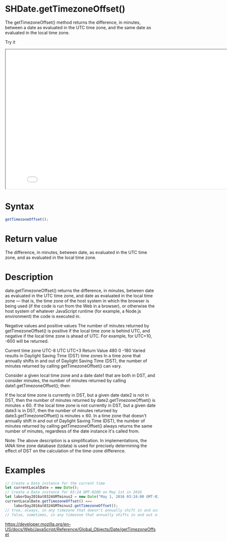 # SHDate.getTimezoneOffset()

The getTimezoneOffset() method returns the difference, in minutes, between a date as evaluated in the UTC time zone, and the same date as evaluated in the local time zone.

Try it

<iframe style="width: 830px; height: 460px;" src="/SHDateTime-js/examples/live.html?function=getHours" title="MDN Web Docs Interactive Example" loading="lazy"></iframe>
<br/>

# Syntax

```js
getTimezoneOffset();
```

# Return value

The difference, in minutes, between date, as evaluated in the UTC time zone, and as evaluated in the local time zone.

# Description

date.getTimezoneOffset() returns the difference, in minutes, between date as evaluated in the UTC time zone, and date as evaluated in the local time zone — that is, the time zone of the host system in which the browser is being used (if the code is run from the Web in a browser), or otherwise the host system of whatever JavaScript runtime (for example, a Node.js environment) the code is executed in.

Negative values and positive values
The number of minutes returned by getTimezoneOffset() is positive if the local time zone is behind UTC, and negative if the local time zone is ahead of UTC. For example, for UTC+10, -600 will be returned.

Current time zone UTC-8 UTC UTC+3
Return Value 480 0 -180
Varied results in Daylight Saving Time (DST) time zones
In a time zone that annually shifts in and out of Daylight Saving Time (DST), the number of minutes returned by calling getTimezoneOffset() can vary.

Consider a given local time zone and a date date1 that are both in DST, and consider minutes, the number of minutes returned by calling date1.getTimezoneOffset(); then:

If the local time zone is currently in DST, but a given date date2 is not in DST, then the number of minutes returned by date2.getTimezoneOffset() is minutes ± 60.
If the local time zone is not currently in DST, but a given date date3 is in DST, then the number of minutes returned by date3.getTimezoneOffset() is minutes ± 60.
In a time zone that doesn't annually shift in and out of Daylight Saving Time (DST), the number of minutes returned by calling getTimezoneOffset() always returns the same number of minutes, regardless of the date instance it's called from.

Note: The above description is a simplification. In implementations, the IANA time zone database (tzdata) is used for precisely determining the effect of DST on the calculation of the time-zone difference.

# Examples

```js
// Create a Date instance for the current time
let currentLocalDate = new Date();
// Create a Date instance for 03:24 GMT-0200 on May 1st in 2016
let laborDay2016at0324GMTminus2 = new Date("May 1, 2016 03:24:00 GMT-0200");
currentLocalDate.getTimezoneOffset() ===
	laborDay2016at0324GMTminus2.getTimezoneOffset();
// true, always, in any timezone that doesn't annually shift in and out of DST
// false, sometimes, in any timezone that annually shifts in and out of DST
```

https://developer.mozilla.org/en-US/docs/Web/JavaScript/Reference/Global_Objects/Date/getTimezoneOffset
